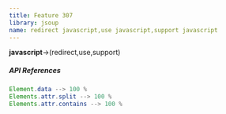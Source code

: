 ```yaml
---
title: Feature 307
library: jsoup
name: redirect javascript,use javascript,support javascript
---
```


**javascript**->(redirect,use,support)

##### API References

```java
Element.data --> 100 %
Elements.attr.split --> 100 %
Elements.attr.contains --> 100 %
```
